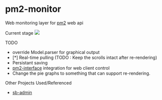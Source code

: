 pm2-monitor
===========

Web monitoring layer for [pm2](https://github.com/Unitech/pm2) web api

Current stage
<img src="https://dl.dropboxusercontent.com/u/36220055/Screenshot%20from%202013-11-01%2015%3A32%3A36.png">


TODO  
  
* override Model.parser for graphical output  
* [*] Real-time pulling (TODO : Keep the scrolls intact after re-rendering)
* Persistant saving  
* [pm2-interface](https://github.com/Unitech/pm2-interface) integration for web client control  
* Change the pie graphs to something that can support re-rendering.


Other Projects Used/Referenced

* [sb-admin](https://github.com/IronSummitMedia/startbootstrap/tree/master/templates/sb-admin)  
